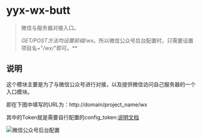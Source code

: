 # yyx-wx-butt

> 微信与服务器对接入口。
>
> **GET/POST方法均设置前缀*/wx*。所以微信公众号后台配置时，只需要设置项目名+"*/wx/*"即可。**

## 说明

这个模块主要是为了与微信公众号进行对接，以及提供微信访问自己服务器的一个入口模块。

即在下图中填写的URL为：http://domain/project_name/wx

其中的Token就是需要自行配置的config_token:[说明文档](../../README.md)

![微信公众号后台配置](http://file.happyqing.com/xuan/wx/config.png)



